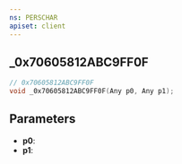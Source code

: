 ```yaml
---
ns: PERSCHAR
apiset: client
---
```

## _0x70605812ABC9FF0F

```c
// 0x70605812ABC9FF0F
void _0x70605812ABC9FF0F(Any p0, Any p1);
```


## Parameters
* **p0**:
* **p1**: